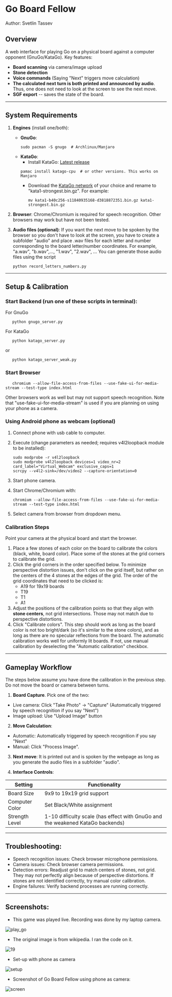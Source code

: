 # Go Board Fellow 
Author: Svetlin Tassev

## Overview  
A web interface for playing Go on a physical board against a computer opponent (GnuGo/KataGo). Key features:  
- **Board scanning** via camera/image upload  
- **Stone detection**
- **Voice commands** (Saying "Next" triggers move calculation)
- **The calculated next turn is both printed and announced by audio**. Thus, one does not need to look at the screen to see the next move. 
- **SGF export** -- saves the state of the board.


---

## System Requirements  

1. **Engines** (install one/both):  
   - **GnuGo**:  
     ```
     sudo pacman -S gnugo  # Archlinux/Manjaro
     ```
   - **KataGo**:  
     - Install KataGo: [Latest release](https://github.com/lightvector/KataGo/releases)
     ```
     pamac install katago-cpu  # or other versions. This works on Manjaro
     ```
     - Download the [KataGo network](https://katagotraining.org/) of your choice and rename to "kata1-strongest.bin.gz". For example:
       ```
       mv kata1-b40c256-s11840935168-d3818872351.bin.gz kata1-strongest.bin.gz
       ```

2. **Browser**: Chrome/Chromium is required for speech recognition. Other browsers may work but have not been tested.

3. **Audio files (optional)**: If you want the next move to be spoken by the browser so you don't have to look at the screen, you have to create a subfolder "audio" and place .wav files for each letter and number corresponding to the board letter/number coordinates. For example, "a.wav", "b.wav",..., "1.wav", "2.wav", ... You can generate those audio files using the script
    ```
    python record_letters_numbers.py
    ```
    
---

## Setup & Calibration  

### **Start Backend** (run one of these scripts in terminal):
For GnuGo

       python gnugo_server.py

    
For KataGo

       python katago_server.py

or 

       python katago_server_weak.py

### **Start Browser**

       chromium --allow-file-access-from-files --use-fake-ui-for-media-stream --test-type index.html
   
Other browsers work as well but may not support speech recognition. Note that "use-fake-ui-for-media-stream" is used if you are planning on using your phone as a camera.

### **Using Android phone as webcam (optional)**

1. Connect phone with usb cable to computer.
2. Execute (change parameters as needed; requires v4l2loopback module to be installed):

       sudo modprobe -r v4l2loopback
       sudo modprobe v4l2loopback devices=1 video_nr=2 card_label="Virtual_Webcam" exclusive_caps=1
       scrcpy --v4l2-sink=/dev/video2 --capture-orientation=0

3. Start phone camera.
4. Start Chrome/Chromium with:

       chromium --allow-file-access-from-files --use-fake-ui-for-media-stream --test-type index.html
       
5. Select camera from browser from dropdown menu.

### **Calibration Steps** 

Point your camera at the physical board and start the browser.

1. Place a few stones of each color on the board to calibrate the colors (black, white, board color). Place some of the stones at the grid corners to calibrate the grid.
2. Click the grid corners in the order specified below. To minimize perspective distortion issues, don't click on the grid itself, but rather on the centers of the 4 stones at the edges of the grid. The order of the grid coordinates that need to be clicked is:
   - A19 for 19x19 boards
   - T19
   - T1
   - A1
3. Adjust the positions of the calibration points so that they align with **stone centers**, not grid intersections. Those may not match due to perspective distortions.
4. Click "Calibrate colors". This step should work as long as the board color is not too bright/dark (so it's similar to the stone colors), and as long as there are no specular reflections from the board. The automatic calibration works well for uniformly lit boards. If not, use manual calibration by deselecting the "Automatic calibration" checkbox.

---

## Gameplay Workflow  

The steps below assume you have done the calibration in the previous step. Do not move the board or camera between turns.

1. **Board Capture**. Pick one of the two:  
- Live camera: Click "Take Photo" → "Capture" (Automatically triggered by speech recognition if you say "Next")
- Image upload: Use "Upload Image" button  

2. **Move Calculation**:  
- Automatic: Automatically triggered by speech recognition if you say "Next"
- Manual: Click "Process Image".

3. **Next move**: It is printed out and is spoken by the webpage as long as you generate the audio files in a subfolder "audio".

3. **Interface Controls**:  

| Setting          | Functionality                         |
|------------------|---------------------------------------|
| Board Size       | 9x9 to 19x19 grid support             |
| Computer Color   | Set Black/White assignment            |
| Strength Level   | 1-10 difficulty scale (has effect with GnuGo and the weakened KataGo backends)          |

---

##  **Troubleshooting**:  
- Speech recognition issues: Check browser microphone permissions.
- Camera issues: Check browser camera permissions.
- Detection errors: Readjust grid to match centers of stones, not grid. They may not perfectly align because of perspective distortions. If stones are not identified correctly, try manual color calibration.
- Engine failures: Verify backend processes are running correctly.


---
## Screenshots:
 - This game was played live. Recording was done by my laptop camera.

![play_go](https://github.com/user-attachments/assets/9d6f1953-e20d-4cfe-b55e-a26713be790f)

 - The original image is from wikipedia. I ran the code on it.
  
![19](https://github.com/user-attachments/assets/91bd0fa7-7a43-476a-94d6-d2163b261d1a)

 - Set-up with phone as camera
  
![setup](https://github.com/user-attachments/assets/5aabd32f-e8f7-4c66-ae46-687b9265ca47)

 - Screenshot of Go Board Fellow using phone as camera:

![screen](https://github.com/user-attachments/assets/bc3c8952-afea-46d2-88fb-851a9ce70899)

